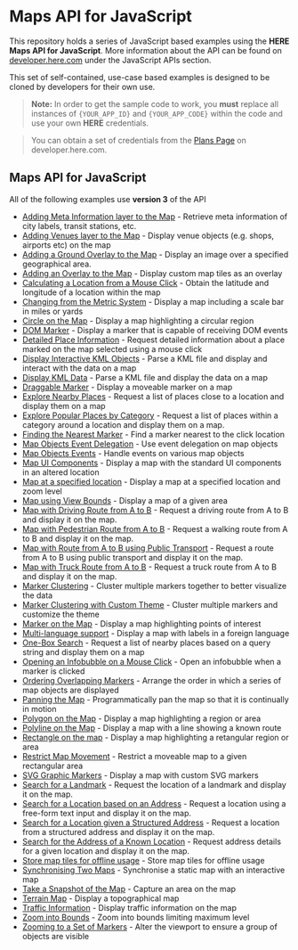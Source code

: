 # Maps API for JavaScript

This repository holds a series of JavaScript based examples using the **HERE Maps API for JavaScript**. More information about the API can be found on [developer.here.com](https://developer.here.com/javascript-apis/) under the JavaScript APIs section.

This set of self-contained, use-case based examples is designed to be cloned by developers for their own use.


> **Note:** In order to get the sample code to work, you **must** replace all instances of `{YOUR_APP_ID}` and `{YOUR_APP_CODE}` within the code and use your own **HERE** credentials.

> You can obtain a set of credentials from the [Plans Page](https://developer.here.com/plans/api/consumer-mapping) on developer.here.com.

## Maps API for JavaScript

All of the following examples use **version 3** of the API

* [Adding Meta Information layer to the Map](meta-info-layer) - Retrieve meta information of city labels, transit stations, etc.
* [Adding Venues layer to the Map](venues-layer) - Display venue objects (e.g. shops, airports etc) on the map
* [Adding a Ground Overlay to the Map](ground-overlay) - Display an image over a specified geographical area.
* [Adding an Overlay to the Map](custom-tile-overlay) - Display custom map tiles as an overlay
* [Calculating a Location from a Mouse Click](position-on-mouse-click) - Obtain the latitude and longitude of a location within the map
* [Changing from the Metric System](map-scale-bar-changing-from-the-metric-system) - Display a map including a scale bar in miles or yards
* [Circle on the Map](circle-on-the-map) - Display a map highlighting a circular region
* [DOM Marker](map-with-dom-marker) - Display a marker that is capable of receiving DOM events
* [Detailed Place Information](get-place-details) - Request detailed information about a place marked on the map selected using a mouse click
* [Display Interactive KML Objects](map-with-interactive-kml-objects) - Parse a KML file and display and interact with the data on a map
* [Display KML Data](display-kml-on-map) - Parse a KML file and display the data on a map
* [Draggable Marker](draggable-marker) - Display a moveable marker on a map
* [Explore Nearby Places](identify-places-at-location) - Request a list of places close to a location and display them on a map
* [Explore Popular Places by Category](explore-places) - Request a list of places within a category around a location and display them on a map.
* [Finding the Nearest Marker](finding-the-nearest-marker) - Find a marker nearest to the click location
* [Map Objects Event Delegation](map-objects-event-delegation) - Use event delegation on map objects
* [Map Objects Events](map-object-events-displayed) - Handle events on various map objects
* [Map UI Components](moved-map-components) - Display a map with the standard UI components in an altered location
* [Map at a specified location](map-at-specified-location) - Display a map at a specified location and zoom level
* [Map using View Bounds](map-using-view-bounds) - Display a map of a given area
* [Map with Driving Route from A to B](map-with-route-from-a-to-b) - Request a driving route from A to B and display it on the map.
* [Map with Pedestrian Route from A to B](map-with-pedestrian-route-from-a-to-b) - Request a walking route from A to B and display it on the map.
* [Map with Route from A to B using Public Transport](map-with-route-from-a-to-b-using-public-transport) - Request a route from A to B using public transport and display it on the map.
* [Map with Truck Route from A to B](map-with-truck-route-from-a-to-b) - Request a truck route from A to B and display it on the map.
* [Marker Clustering](marker-clustering) - Cluster multiple markers together to better visualize the data
* [Marker Clustering with Custom Theme](custom-cluster-theme) - Cluster multiple markers and customize the theme
* [Marker on the Map](markers-on-the-map) - Display a map highlighting points of interest
* [Multi-language support](map-multi-language-support) - Display a map with labels in a foreign language
* [One-Box Search](search-for-places) - Request a list of nearby places based on a query string and display them on a map
* [Opening an Infobubble on a Mouse Click](open-infobubble) - Open an infobubble when a marker is clicked
* [Ordering Overlapping Markers](ordering-overlapping-markers) - Arrange the order in which a series of map objects are displayed
* [Panning the Map](panning-the-map) - Programmatically pan the map so that it is continually in motion
* [Polygon on the Map](polygon-on-the-map) - Display a map highlighting a region or area
* [Polyline on the Map](polyline-on-the-map) - Display a map with a line showing a known route
* [Rectangle on the map](rectangle-on-the-map) - Display a map highlighting a retangular region or area
* [Restrict Map Movement](restrict-map) - Restrict a moveable map to a given rectangular area
* [SVG Graphic Markers](map-with-svg-graphic-markers) - Display a map with custom SVG markers
* [Search for a Landmark](search-for-landmark) - Request the location of a landmark and display it on the map.
* [Search for a Location based on an Address](geocode-a-location-from-address) - Request a location using a free-form text input and display it on the map.
* [Search for a Location given a Structured Address](geocode-a-location-from-structured-address) - Request a location from a structured address and display it on the map.
* [Search for the Address of a Known Location](reverse-geocode-an-address-from-location) - Request address details for a given location and display it on the map.
* [Store map tiles for offline usage](offline-map) - Store map tiles for offline usage
* [Synchronising Two Maps](synchronising-two-maps) - Synchronise a static map with an interactive map
* [Take a Snapshot of the Map](capture-map-area) - Capture an area on the map
* [Terrain Map](terrain-map) - Display a topographical map
* [Traffic Information](showing-traffic-information) - Display traffic information on the map
* [Zoom into Bounds](custom-zooming-into-bounds) - Zoom into bounds limiting maximum level
* [Zooming to a Set of Markers](zoom-to-set-of-markers) - Alter the viewport  to ensure a group of objects are visible
